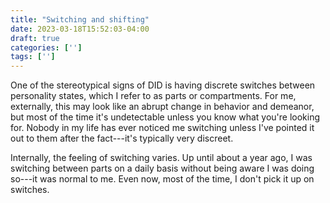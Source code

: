 ```yaml
---
title: "Switching and shifting"
date: 2023-03-18T15:52:03-04:00
draft: true
categories: ['']
tags: ['']
---
```


One of the stereotypical signs of DID is having discrete switches between personality states, which I refer to as parts or compartments. For me, externally, this may look like an abrupt change in behavior and demeanor, but most of the time it's undetectable unless you know what you're looking for. Nobody in my life has ever noticed me switching unless I've pointed it out to them after the fact---it's typically very discreet.

Internally, the feeling of switching varies. Up until about a year ago, I was switching between parts on a daily basis without being aware I was doing so---it was normal to me. Even now, most of the time, I don't pick it up on switches.

